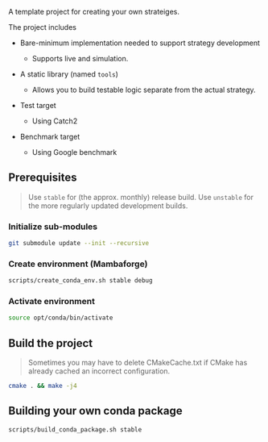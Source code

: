 A template project for creating your own strateiges.

The project includes

* Bare-minimum implementation needed to support strategy development

  * Supports live and simulation.

* A static library (named `tools`)

  * Allows you to build testable logic separate from the actual strategy.

* Test target

  * Using Catch2

* Benchmark target

  * Using Google benchmark


## Prerequisites

> Use `stable` for (the approx. monthly) release build.
> Use `unstable` for the more regularly updated development builds.

### Initialize sub-modules

```bash
git submodule update --init --recursive
```

### Create environment (Mambaforge)

```bash
scripts/create_conda_env.sh stable debug
```

### Activate environment

```bash
source opt/conda/bin/activate
```

## Build the project

> Sometimes you may have to delete CMakeCache.txt if CMake has already cached an incorrect configuration.

```bash
cmake . && make -j4
```

## Building your own conda package

```bash
scripts/build_conda_package.sh stable
```
